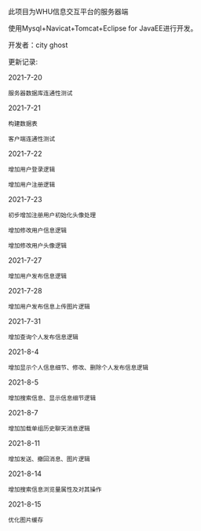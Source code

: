 此项目为WHU信息交互平台的服务器端

使用Mysql+Navicat+Tomcat+Eclipse for JavaEE进行开发。

开发者：city ghost

更新记录:

  2021-7-20
  
    服务器数据库连通性测试

  2021-7-21
  
    构建数据表
    
    客户端连通性测试
    
  2021-7-22
  
    增加用户登录逻辑
    
    增加用户注册逻辑
    
  2021-7-23
  
    初步增加注册用户初始化头像处理
    
    增加修改用户信息逻辑
    
    增加修改用户头像逻辑
    
  2021-7-27
  
    增加用户发布信息逻辑
    
  2021-7-28
  
    增加用户发布信息上传图片逻辑
    
  2021-7-31
  
    增加查询个人发布信息逻辑
    
  2021-8-4
  
    增加显示个人信息细节、修改、删除个人发布信息逻辑
    
  2021-8-5
  
    增加搜索信息、显示信息细节逻辑
    
  2021-8-7
  
    增加加载单组历史聊天消息逻辑
    
  2021-8-11
  
    增加发送、撤回消息、图片逻辑
    
  2021-8-14
  
    增加搜索信息浏览量属性及对其操作
    
  2021-8-15
  
    优化图片缓存
